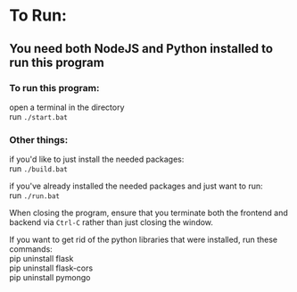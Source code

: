 # To Run:  

## You need both NodeJS and Python installed to run this program  


### To run this program:  
open a terminal in the directory  
run `./start.bat`  


### Other things:  
if you'd like to just install the needed packages:  
run `./build.bat`  

if you've already installed the needed packages and just want to run:  
run `./run.bat`  

When closing the program, ensure that you terminate both the frontend and backend via `Ctrl-C` rather than just closing the window.  

If you want to get rid of the python libraries that were installed, run these commands:  
pip uninstall flask  
pip uninstall flask-cors  
pip uninstall pymongo  